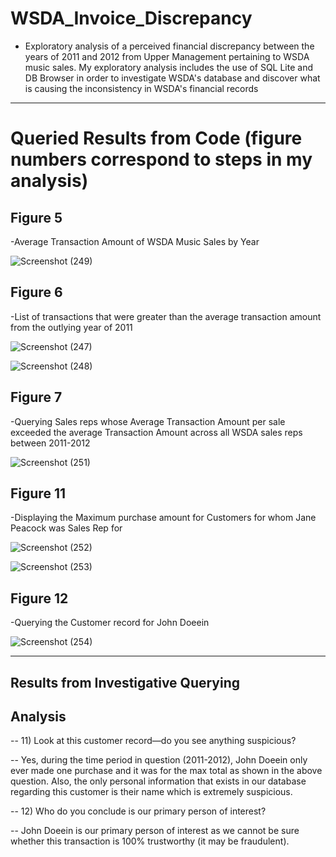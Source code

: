 # WSDA_Invoice_Discrepancy
- Exploratory analysis of a perceived financial discrepancy between the years of 2011 and 2012 from Upper Management pertaining to WSDA music sales. My exploratory analysis
  includes the use of SQL Lite and DB Browser in order to investigate WSDA's database and discover what is causing the inconsistency in WSDA's financial records


-----------------------------------------------------------------------------------------------------------------------------------------------------------------------------


# Queried Results from Code (figure numbers correspond to steps in my analysis)

## Figure 5
-Average Transaction Amount of WSDA Music Sales by Year

![Screenshot (249)](https://github.com/dczornyj/WSDA_Invoice_Discrepancy/assets/101612220/10faa285-9279-4f29-b892-ee53fb4bd0e8)




## Figure 6
-List of transactions that were greater than the average transaction amount from the outlying year of 2011

![Screenshot (247)](https://github.com/dczornyj/WSDA_Invoice_Discrepancy/assets/101612220/f0cbe1fe-60f7-4ee3-8e47-2b114316c0a6)

![Screenshot (248)](https://github.com/dczornyj/WSDA_Invoice_Discrepancy/assets/101612220/0ac3b823-8c9f-43cf-bf67-c5e5bfa54a1f)





## Figure 7
-Querying Sales reps whose Average Transaction Amount per sale exceeded the average Transaction Amount across all WSDA sales reps between 2011-2012

![Screenshot (251)](https://github.com/dczornyj/WSDA_Invoice_Discrepancy/assets/101612220/2480c589-9bfe-453d-8faf-2f9366a40f75)




## Figure 11
-Displaying the Maximum purchase amount for Customers for whom Jane Peacock was Sales Rep for


![Screenshot (252)](https://github.com/dczornyj/WSDA_Invoice_Discrepancy/assets/101612220/724bb678-086d-4d4f-81c6-7f1b5e2fbdda)

![Screenshot (253)](https://github.com/dczornyj/WSDA_Invoice_Discrepancy/assets/101612220/98c3805b-ebfe-4181-8a98-088a69b3e32d)

## Figure 12
-Querying the Customer record for John Doeein


![Screenshot (254)](https://github.com/dczornyj/WSDA_Invoice_Discrepancy/assets/101612220/4947e899-7e71-41f3-886f-4cf80f1bd5d0)



-----------------------------------------------------------------------------------------------------------------------------------------------------------------------------


## Results from Investigative Querying

















## Analysis


-- 11)  Look at this customer record—do you see anything suspicious? 

-- Yes, during the time period in question (2011-2012), John Doeein only ever made one purchase and it was for the max total as shown in the above question. Also, the only personal information that exists in our database regarding this customer is their name which is extremely suspicious.


-- 12)  Who do you conclude is our primary person of interest?

-- John Doeein is our primary person of interest as we cannot be sure whether this transaction is 100% trustworthy (it may be fraudulent). 
